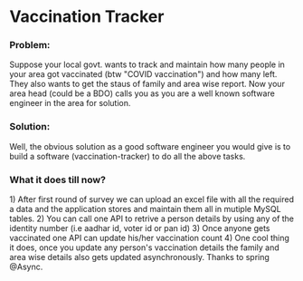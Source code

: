 <h1>Vaccination Tracker</h1>
<h3> Problem: </h3>
<body>
Suppose your local govt. wants to track and maintain how many people in your area got vaccinated (btw "COVID vaccination") and how many left. They also wants to get the staus 
of family and area wise report. Now your area head (could be a BDO) calls you as you are a well known software engineer in the area for solution.
</body>

<h3> Solution: </h3>
<body>
Well, the obvious solution as a good software engineer you would give is to build a software (vaccination-tracker) to do all the above tasks.
</body>

<h3> What it does till now? </h3>

<body>
1) After first round of survey we can upload an excel file with all the required a data and the application stores and maintain them all in mutiple MySQL tables.
2) You can call one API to retrive a person details by using any of the identity number (i.e aadhar id, voter id or pan id)
3) Once anyone gets vaccinated one API can update his/her vaccination count
4) One cool thing it does, once you update any person's vaccination details the family and area wise details also gets updated asynchronously. Thanks to spring @Async.

</body>
